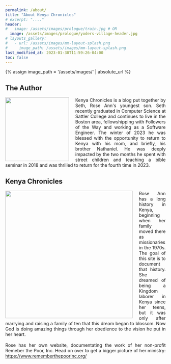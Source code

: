 ```yaml
---
permalink: /about/
title: "About Kenya Chronicles"
# excerpt: "...."
header:
#   image: /assets/images/prologue/train.jpg # OR
  image: /assets/images/prologue/yoders-village-header.jpg
# layouts_gallery:
#   - url: /assets/images/mm-layout-splash.png
#     image_path: /assets/images/mm-layout-splash.png
last_modified_at: 2023-01-30T11:59:26-04:00
toc: false
---
```


{% assign image_path = '/assets/images/' | absolute_url %}

<head>
  <style>
    img {
      float: left;
      margin-right: 20px;
    }
    p {
      text-align: justify;
    }
  </style>
</head>

<h2>The Author</h2>

<div class="square">
  
  <a href="{{ image_path }}bio-seth2.png">
    <img style="width:200px" src="{{ image_path }}bio-seth2.png">
  </a>
  
  <p>Kenya Chronicles is a blog put together by Seth, Rose Ann's youngest son. Seth recently graduated in Computer Science at Sattler College and continues to live in the Boston area, fellowshipping with Followers of the Way and working as a Software Engineer. The winter of 2023 he was blessed with the opportunity to return to Kenya with his mom, and briefly, his brother Nathaniel. He was deeply impacted by the two months he spent with street children and teaching a bible seminar in 2018 and was thrilled to return for the fourth time in 2023.</p>

</div>

<h2>Kenya Chronicles</h2>

<div class="square">

  <a href="{{ image_path }}rose-ann.jpg">
    <img style="width:400px" src="{{ image_path }}rose-ann.jpg">
  </a>

<p>Rose Ann has a long history in Kenya, beginning when her family moved there as missionaries in the 1970s. The goal of this site is to document that history. She dreamed of being a Kingdom laborer in Kenya since her teens, but it was only after marrying and raising a family of ten that this dream began to blossom. Now God is doing amazing things through her obedience to the vision he put in her heart.<br><br>
Rose has her own website, documentating the work of her non-profit Remeber the Poor, Inc. Head on over to get a bigger picture of her ministry: <a href="https://www.rememberthepoorinc.org/">https://www.rememberthepoorinc.org/</a></p>

</div>